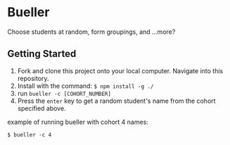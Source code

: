 # Bueller

Choose students at random, form groupings, and ...more?

## Getting Started
1. Fork and clone this project onto your local computer. Navigate into this repository.
2. Install with the command: `$ npm install -g ./`
3. run `bueller -c [COHORT_NUMBER]`
4. Press the `enter` key to get a random student's name from the cohort specified above.

example of running bueller with cohort 4 names:
```
$ bueller -c 4
```